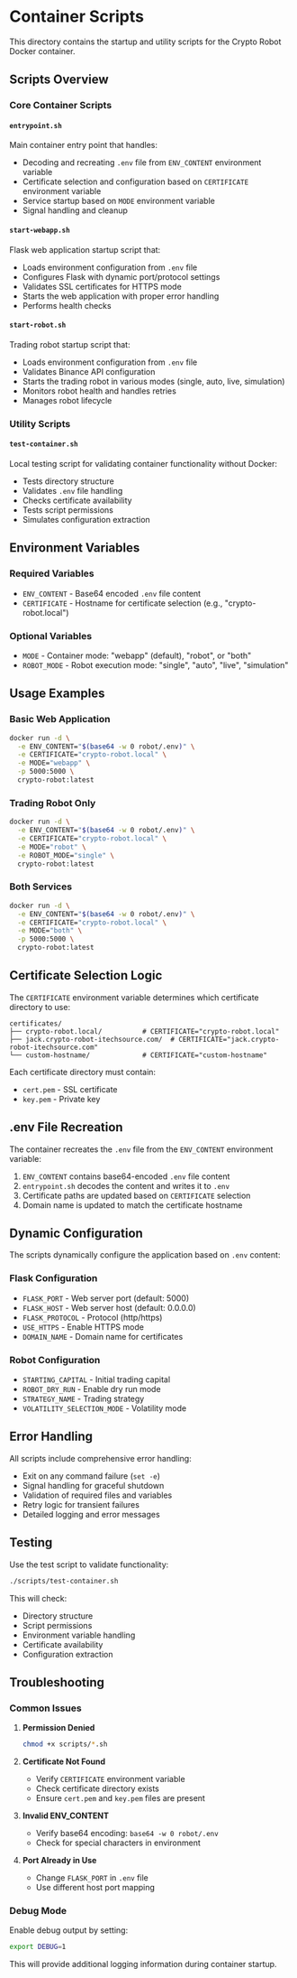 # Container Scripts

This directory contains the startup and utility scripts for the Crypto Robot Docker container.

## Scripts Overview

### Core Container Scripts

#### `entrypoint.sh`
Main container entry point that handles:
- Decoding and recreating `.env` file from `ENV_CONTENT` environment variable
- Certificate selection and configuration based on `CERTIFICATE` environment variable
- Service startup based on `MODE` environment variable
- Signal handling and cleanup

#### `start-webapp.sh`
Flask web application startup script that:
- Loads environment configuration from `.env` file
- Configures Flask with dynamic port/protocol settings
- Validates SSL certificates for HTTPS mode
- Starts the web application with proper error handling
- Performs health checks

#### `start-robot.sh`
Trading robot startup script that:
- Loads environment configuration from `.env` file
- Validates Binance API configuration
- Starts the trading robot in various modes (single, auto, live, simulation)
- Monitors robot health and handles retries
- Manages robot lifecycle

### Utility Scripts

#### `test-container.sh`
Local testing script for validating container functionality without Docker:
- Tests directory structure
- Validates `.env` file handling
- Checks certificate availability
- Tests script permissions
- Simulates configuration extraction

## Environment Variables

### Required Variables

- `ENV_CONTENT` - Base64 encoded `.env` file content
- `CERTIFICATE` - Hostname for certificate selection (e.g., "crypto-robot.local")

### Optional Variables

- `MODE` - Container mode: "webapp" (default), "robot", or "both"
- `ROBOT_MODE` - Robot execution mode: "single", "auto", "live", "simulation"

## Usage Examples

### Basic Web Application
```bash
docker run -d \
  -e ENV_CONTENT="$(base64 -w 0 robot/.env)" \
  -e CERTIFICATE="crypto-robot.local" \
  -e MODE="webapp" \
  -p 5000:5000 \
  crypto-robot:latest
```

### Trading Robot Only
```bash
docker run -d \
  -e ENV_CONTENT="$(base64 -w 0 robot/.env)" \
  -e CERTIFICATE="crypto-robot.local" \
  -e MODE="robot" \
  -e ROBOT_MODE="single" \
  crypto-robot:latest
```

### Both Services
```bash
docker run -d \
  -e ENV_CONTENT="$(base64 -w 0 robot/.env)" \
  -e CERTIFICATE="crypto-robot.local" \
  -e MODE="both" \
  -p 5000:5000 \
  crypto-robot:latest
```

## Certificate Selection Logic

The `CERTIFICATE` environment variable determines which certificate directory to use:

```
certificates/
├── crypto-robot.local/          # CERTIFICATE="crypto-robot.local"
├── jack.crypto-robot-itechsource.com/  # CERTIFICATE="jack.crypto-robot-itechsource.com"
└── custom-hostname/             # CERTIFICATE="custom-hostname"
```

Each certificate directory must contain:
- `cert.pem` - SSL certificate
- `key.pem` - Private key

## .env File Recreation

The container recreates the `.env` file from the `ENV_CONTENT` environment variable:

1. `ENV_CONTENT` contains base64-encoded `.env` file content
2. `entrypoint.sh` decodes the content and writes it to `.env`
3. Certificate paths are updated based on `CERTIFICATE` selection
4. Domain name is updated to match the certificate hostname

## Dynamic Configuration

The scripts dynamically configure the application based on `.env` content:

### Flask Configuration
- `FLASK_PORT` - Web server port (default: 5000)
- `FLASK_HOST` - Web server host (default: 0.0.0.0)
- `FLASK_PROTOCOL` - Protocol (http/https)
- `USE_HTTPS` - Enable HTTPS mode
- `DOMAIN_NAME` - Domain name for certificates

### Robot Configuration
- `STARTING_CAPITAL` - Initial trading capital
- `ROBOT_DRY_RUN` - Enable dry run mode
- `STRATEGY_NAME` - Trading strategy
- `VOLATILITY_SELECTION_MODE` - Volatility mode

## Error Handling

All scripts include comprehensive error handling:
- Exit on any command failure (`set -e`)
- Signal handling for graceful shutdown
- Validation of required files and variables
- Retry logic for transient failures
- Detailed logging and error messages

## Testing

Use the test script to validate functionality:

```bash
./scripts/test-container.sh
```

This will check:
- Directory structure
- Script permissions
- Environment variable handling
- Certificate availability
- Configuration extraction

## Troubleshooting

### Common Issues

1. **Permission Denied**
   ```bash
   chmod +x scripts/*.sh
   ```

2. **Certificate Not Found**
   - Verify `CERTIFICATE` environment variable
   - Check certificate directory exists
   - Ensure `cert.pem` and `key.pem` files are present

3. **Invalid ENV_CONTENT**
   - Verify base64 encoding: `base64 -w 0 robot/.env`
   - Check for special characters in environment

4. **Port Already in Use**
   - Change `FLASK_PORT` in `.env` file
   - Use different host port mapping

### Debug Mode

Enable debug output by setting:
```bash
export DEBUG=1
```

This will provide additional logging information during container startup.